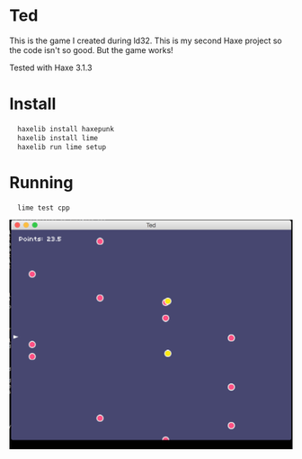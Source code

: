 # Ted

This is the game I created during ld32. This is my second Haxe project so the code isn't so good. But the game works!

Tested with Haxe 3.1.3

# Install

```
  haxelib install haxepunk
  haxelib install lime
  haxelib run lime setup
```

# Running

```
  lime test cpp
```

![](screenshot.png)
